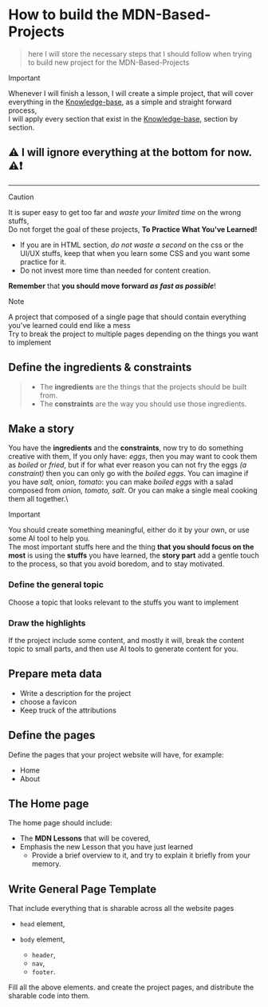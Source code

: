 # How to build the MDN-Based-Projects

> here I will store the necessary steps that I should follow when trying to build new project for the MDN-Based-Projects

> [!IMPORTANT]
> Whenever I will finish a lesson, I will create a simple project, that will cover everything in the [Knowledge-base](./knowledge-base.md), as a simple and straight forward process,\
> I will apply every section that exist in the [Knowledge-base](./knowledge-base.md), section by section.

## ⚠️ I will ignore everything at the bottom for now. ⚠️❗

---

> [!CAUTION]
> It is super easy to get too far and _waste your limited time_ on the wrong stuffs,\
> Do not forget the goal of these projects, **To Practice What You've Learned!**
>
> - If you are in HTML section, _do not waste a second_ on the css or the UI/UX stuffs, keep that when you learn some CSS and you want some practice for it.
> - Do not invest more time than needed for content creation.
>
> **Remember** that **you should move forward _as fast as possible_**!

> [!note]
> A project that composed of a single page that should contain everything you've learned could end like a mess\
> Try to break the project to multiple pages depending on the things you want to implement

## Define the ingredients & constraints

> - The **ingredients** are the things that the projects should be built from.
> - The **constraints** are the way you should use those ingredients.

## Make a story

You have the **ingredients** and the **constraints**, now try to do something creative with them, If you only have: _eggs_, then you may want to cook them as _boiled_ or _fried_, but if for what ever reason you can not fry the eggs _(a constraint)_ then you can only go with the _boiled eggs_. You can imagine if you have _salt, onion, tomato_: you can make _boiled eggs_ with a salad composed from _onion, tomato, salt_. Or you can make a single meal cooking them all together.\

> [!IMPORTANT]
> You should create something meaningful, either do it by your own, or use some AI tool to help you.\
> The most important stuffs here and the thing **that you should focus on the most** is using the **stuffs** you have learned, the **story part** add a gentle touch to the process, so that you avoid boredom, and to stay motivated.

### Define the general topic

Choose a topic that looks relevant to the stuffs you want to implement

### Draw the highlights

If the project include some content, and mostly it will, break the content topic to small parts, and then use AI tools to generate content for you.

## Prepare meta data

- Write a description for the project
- choose a favicon
- Keep truck of the attributions

## Define the pages

Define the pages that your project website will have, for example:

- Home
- About

## The Home page

The home page should include:

- The **MDN Lessons** that will be covered,
- Emphasis the new Lesson that you have just learned
  - Provide a brief overview to it, and try to explain it briefly from your memory.

## Write General Page Template

That include everything that is sharable across all the website pages

- `head` element,
- `body` element,

  - `header`,
  - `nav`,
  - `footer`.

Fill all the above elements.
and create the project pages, and distribute the sharable code into them.
